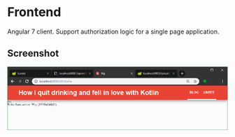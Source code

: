 # Frontend

Angular 7 client. Support authorization logic for a single page application.

## Screenshot

![Google Chrome](../docs/screenshots/frontend-kotlin.png)
